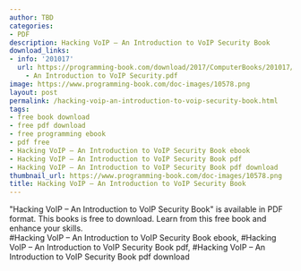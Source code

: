 ```yaml
---
author: TBD
categories:
- PDF
description: Hacking VoIP – An Introduction to VoIP Security Book
download_links:
- info: '201017'
  url: https://programming-book.com/download/2017/ComputerBooks/201017/Hacking VoIP
    - An Introduction to VoIP Security.pdf
image: https://www.programming-book.com/doc-images/10578.png
layout: post
permalink: /hacking-voip-an-introduction-to-voip-security-book.html
tags:
- free book download
- free pdf download
- free programming ebook
- pdf free
- Hacking VoIP – An Introduction to VoIP Security Book ebook
- Hacking VoIP – An Introduction to VoIP Security Book pdf
- Hacking VoIP – An Introduction to VoIP Security Book pdf download
thumbnail_url: https://www.programming-book.com/doc-images/10578.png
title: Hacking VoIP – An Introduction to VoIP Security Book
---
```


 
<div class="item-desc text-justify">
  "Hacking VoIP – An Introduction to VoIP Security Book" is available in PDF format. This books is free to download. Learn from this free book and enhance your skills.
  <br>
  #Hacking VoIP – An Introduction to VoIP Security Book ebook, #Hacking VoIP – An Introduction to VoIP Security Book pdf, #Hacking VoIP – An Introduction to VoIP Security Book pdf download
</div>